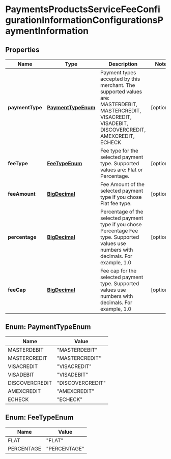 
# PaymentsProductsServiceFeeConfigurationInformationConfigurationsPaymentInformation

## Properties
Name | Type | Description | Notes
------------ | ------------- | ------------- | -------------
**paymentType** | [**PaymentTypeEnum**](#PaymentTypeEnum) | Payment types accepted by this merchant. The supported values are: MASTERDEBIT, MASTERCREDIT, VISACREDIT, VISADEBIT, DISCOVERCREDIT, AMEXCREDIT, ECHECK |  [optional]
**feeType** | [**FeeTypeEnum**](#FeeTypeEnum) | Fee type for the selected payment type. Supported values are: Flat or Percentage.  |  [optional]
**feeAmount** | [**BigDecimal**](BigDecimal.md) | Fee Amount of the selected payment type if you chose Flat fee type.  |  [optional]
**percentage** | [**BigDecimal**](BigDecimal.md) | Percentage of the selected payment type if you chose Percentage Fee type. Supported values use numbers with decimals. For example, 1.0  |  [optional]
**feeCap** | [**BigDecimal**](BigDecimal.md) | Fee cap for the selected payment type. Supported values use numbers with decimals. For example, 1.0  |  [optional]


<a name="PaymentTypeEnum"></a>
## Enum: PaymentTypeEnum
Name | Value
---- | -----
MASTERDEBIT | &quot;MASTERDEBIT&quot;
MASTERCREDIT | &quot;MASTERCREDIT&quot;
VISACREDIT | &quot;VISACREDIT&quot;
VISADEBIT | &quot;VISADEBIT&quot;
DISCOVERCREDIT | &quot;DISCOVERCREDIT&quot;
AMEXCREDIT | &quot;AMEXCREDIT&quot;
ECHECK | &quot;ECHECK&quot;


<a name="FeeTypeEnum"></a>
## Enum: FeeTypeEnum
Name | Value
---- | -----
FLAT | &quot;FLAT&quot;
PERCENTAGE | &quot;PERCENTAGE&quot;



